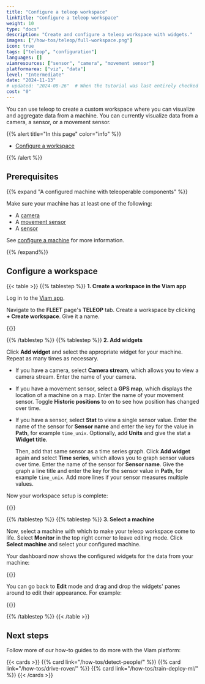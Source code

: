 ```yaml
---
title: "Configure a teleop workspace"
linkTitle: "Configure a teleop workspace"
weight: 10
type: "docs"
description: "Create and configure a teleop workspace with widgets."
images: ["/how-tos/teleop/full-workspace.png"]
icon: true
tags: ["teleop", "configuration"]
languages: []
viamresources: ["sensor", "camera", "movement sensor"]
platformarea: ["viz", "data"]
level: "Intermediate"
date: "2024-11-13"
# updated: "2024-08-26"  # When the tutorial was last entirely checked
cost: "0"
---
```


You can use teleop to create a custom workspace where you can visualize and aggregate data from a machine.
You can currently visualize data from a camera, a sensor, or a movement sensor.

{{% alert title="In this page" color="info" %}}

- [Configure a workspace](#configure-a-workspace)

{{% /alert %}}

## Prerequisites

{{% expand "A configured machine with teleoperable components" %}}

Make sure your machine has at least one of the following:

- A [camera](/components/camera/)
- A [movement sensor](/components/movement-sensor/)
- A [sensor](/components/sensor/)

See [configure a machine](/how-tos/configure/) for more information.

{{% /expand%}}

## Configure a workspace

{{< table >}}
{{% tablestep %}}
**1. Create a workspace in the Viam app**

Log in to the [Viam app](https://app.viam.com/).

Navigate to the **FLEET** page's **TELEOP** tab.
Create a workspace by clicking **+ Create workspace**.
Give it a name.

{{<imgproc src="/how-tos/teleop/blank-workspace.png" resize="800x" style="width: 500px" class="fill aligncenter imgzoom" declaredimensions=true alt="Blank teleop page.">}}

{{% /tablestep %}}
{{% tablestep %}}
**2. Add widgets**

Click **Add widget** and select the appropriate widget for your machine.
Repeat as many times as necessary.

- If you have a camera, select **Camera stream**, which allows you to view a camera stream.
  Enter the name of your camera.

- If you have a movement sensor, select a **GPS map**, which displays the location of a machine on a map.
  Enter the name of your movement sensor.
  Toggle **Historic positions** to on to see how position has changed over time.

- If you have a sensor, select **Stat** to view a single sensor value.
  Enter the name of the sensor for **Sensor name** and enter the key for the value in **Path**, for example `time_unix`.
  Optionally, add **Units** and give the stat a **Widget title**.

  Then, add that same sensor as a time series graph.
  Click **Add widget** again and select **Time series**, which allows you to graph sensor values over time.
  Enter the name of the sensor for **Sensor name**.
  Give the graph a line title and enter the key for the sensor value in **Path**, for example `time_unix`.
  Add more lines if your sensor measures multiple values.

Now your workspace setup is complete:

{{<imgproc src="/how-tos/teleop/configured-workspace.png" resize="700x" style="width: 500px" class="fill aligncenter" declaredimensions=true alt="Teleop workspace with values configured for each of the four widgets.">}}

{{% /tablestep %}}
{{% tablestep %}}
**3. Select a machine**

Now, select a machine with which to make your teleop workspace come to life.
Select **Monitor** in the top right corner to leave editing mode.
Click **Select machine** and select your configured machine.

Your dashboard now shows the configured widgets for the data from your machine:

{{<imgproc src="/how-tos/teleop/full-workspace.png" resize="900x" style="width: 500px" class="fill aligncenter" declaredimensions=true alt="Teleop workspace with values configured for each of the four widgets on monitor mode.">}}

You can go back to **Edit** mode and drag and drop the widgets' panes around to edit their appearance.
For example:

{{<imgproc src="/how-tos/teleop/four-panes.png" resize="900x" style="width: 500px" class="fill aligncenter" declaredimensions=true alt="Teleop workspace with values configured for each of the four widgets on monitor mode with four panes.">}}

{{% /tablestep %}}
{{< /table >}}

## Next steps

Follow more of our how-to guides to do more with the Viam platform:

{{< cards >}}
{{% card link="/how-tos/detect-people/" %}}
{{% card link="/how-tos/drive-rover/" %}}
{{% card link="/how-tos/train-deploy-ml/" %}}
{{< /cards >}}
